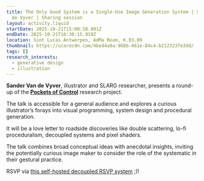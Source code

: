 ```yaml
---
title: The Only Good System is a Single-Use Image Generation System | Sander Van
  de Vyver | Sharing session
layout: activity.liquid
startDate: 2025-10-21T15:00:58.891Z
endDate: 2025-10-21T16:30:15.919Z
location: Sint Lucas Antwerpen, AdMa Room, K.03.09
thumbnail: https://ucarecdn.com/4be44a8a-968b-461e-84c4-b212323fe3dd/
tags: []
research_interests:
  - generative design
  - illustration
---
```

**Sander Van de Vyver**, illustrator and SLARG researcher, presents a round-up of the **[Pockets of Control](https://slarg.be/projects/pockets-of-control/)** research project.

The talk is accessible for a general audience and explores a curious illustrator’s forays into visual programming, system design and procedural generation.

It will be a love letter to roadside discoveries like double scattering, lo-fi proceduralism, decoupled systems and pixel shaders.

The talk combines broad conceptual ideas with anecdotal insights, inviting the potentially curious image maker to consider the role of the systematic in their gestural practice.

RSVP via [this self-hosted decoupled RSVP system](https://rsvp.sunny.systems/good-system-talk) ;)!